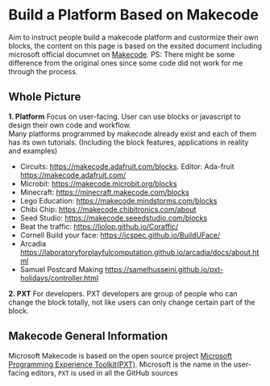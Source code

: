 # Build a Platform Based on Makecode
Aim to instruct people build a makecode platform and custormize their own blocks, the content on this page is based on the exsited document including microsoft official documnet on [Makecode](https://makecode.com/docs). PS: There might be some difference from the original ones since some code did not work for me through the process.

## Whole Picture

**1. Platform** Focus on user-facing. User can use blocks or javascript to design their own code and workflow. </br>
Many platforms programmed by makecode already exist and each of them has its own tutorials. (Including the block features, applications in reality and examples)
* Circuits: https://makecode.adafruit.com/blocks. Editor: Ada-fruit https://makecode.adafruit.com/
* Microbit: https://makecode.microbit.org/blocks
* Minecraft: https://minecraft.makecode.com/blocks
* Lego Education: https://makecode.mindstorms.com/blocks
* Chibi Chip: https://makecode.chibitronics.com/about
* Seed Studio: https://makecode.seeedstudio.com/blocks
* Beat the traffic: https://liolop.github.io/Coraffic/
* Cornell Build your face: https://jcspec.github.io/BuildUFace/
* Arcadia https://laboratoryforplayfulcomputation.github.io/arcadia/docs/about.html
* Samuel Postcard Making https://samelhusseini.github.io/pxt-holidays/controller.html



**2. PXT** For developers. PXT developers are group of people who can change the block totally, not like users can only change certain part of the block. 


## Makecode General Information
Microsoft Makecode is based on the open source project [Microsoft Programming Experience Toolkit(PXT)](https://github.com/Microsoft/pxt). Microsoft is the name in the user-facing editors, ```PXT``` is used in all the GitHub sources

